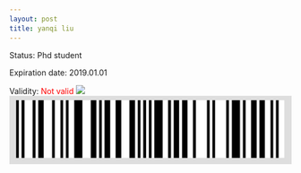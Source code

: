 ```yaml
---
layout: post
title: yanqi liu
---
```


Status: Phd student

Expiration date: 2019.01.01

Validity: <font color="red"> Not valid</font> 
![](/members/img/yanqi_liu.png)
![](/members/img/bar.png)
